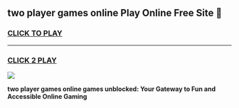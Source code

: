 
## two player games online Play Online Free Site 👋
<h3>
<a href="https://download.freeplayer.one?title=two_player_games_online&ref=21F">CLICK TO PLAY</a></h3>
<hr>

<h3>
<a href="https://download.freeplayer.one?title=two_player_games_online&ref=21F">CLICK 2 PLAY</a>
  
</h3>

<a href="https://download.freeplayer.one?title=two_player_games_online&ref=21F"><img src="https://cdnb.artstation.com/p/assets/images/images/032/539/853/original/anto-thomas-button-gif.gif"></a>


**two player games online games unblocked: Your Gateway to Fun and Accessible Online Gaming**
